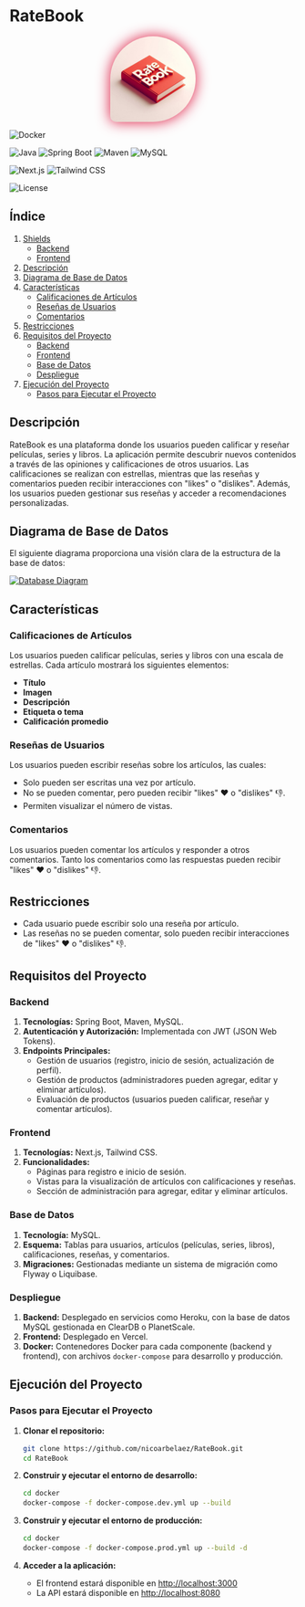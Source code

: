 # RateBook

<div style="align-items: center; justify-content: center; display: flex;">
    <img src="./assets/logo.jpeg" style="border-radius: 50% 50% 50% 10px; max-width: 150px; filter: drop-shadow(0 0 0.75rem crimson);">
</div>

![Docker](https://img.shields.io/badge/Docker-2496ED?style=for-the-badge&logo=docker&logoColor=white)

![Java](https://img.shields.io/badge/Java-ED8B00?style=for-the-badge&logo=java&logoColor=white)
![Spring Boot](https://img.shields.io/badge/Spring%20Boot-6DB33F?style=for-the-badge&logo=spring-boot&logoColor=white)
![Maven](https://img.shields.io/badge/Maven-C71A36?style=for-the-badge&logo=apache-maven&logoColor=white)
![MySQL](https://img.shields.io/badge/MySQL-4479A1?style=for-the-badge&logo=mysql&logoColor=white)

![Next.js](https://img.shields.io/badge/Next.js-000000?style=for-the-badge&logo=next-dot-js&logoColor=white)
![Tailwind CSS](https://img.shields.io/badge/TailwindCSS-06B6D4?style=for-the-badge&logo=tailwind-css&logoColor=white)

![License](https://img.shields.io/badge/License-MIT-blue.svg)

## Índice

1. [Shields](#shields)
   - [Backend](#backend-shields)
   - [Frontend](#frontend-shields)
2. [Descripción](#descripción)
3. [Diagrama de Base de Datos](#diagrama-de-base-de-datos)
4. [Características](#características)
   - [Calificaciones de Artículos](#calificaciones-de-artículos)
   - [Reseñas de Usuarios](#reseñas-de-usuarios)
   - [Comentarios](#comentarios)
5. [Restricciones](#restricciones)
6. [Requisitos del Proyecto](#requisitos-del-proyecto)
   - [Backend](#backend)
   - [Frontend](#frontend)
   - [Base de Datos](#base-de-datos)
   - [Despliegue](#despliegue)
7. [Ejecución del Proyecto](#ejecución-del-proyecto)
   - [Pasos para Ejecutar el Proyecto](#pasos-para-ejecutar-el-proyecto)

## Descripción

RateBook es una plataforma donde los usuarios pueden calificar y reseñar películas, series y libros. La aplicación permite descubrir nuevos contenidos a través de las opiniones y calificaciones de otros usuarios. Las calificaciones se realizan con estrellas, mientras que las reseñas y comentarios pueden recibir interacciones con "likes" o "dislikes". Además, los usuarios pueden gestionar sus reseñas y acceder a recomendaciones personalizadas.

## Diagrama de Base de Datos

El siguiente diagrama proporciona una visión clara de la estructura de la base de datos:

[![Database Diagram](https://img.shields.io/badge/DB-Diagram-blue)](https://dbdiagram.io/d/RateBook-66a6c2088b4bb5230e921f66)

## Características

### Calificaciones de Artículos

Los usuarios pueden calificar películas, series y libros con una escala de estrellas. Cada artículo mostrará los siguientes elementos:

- **Título**
- **Imagen**
- **Descripción**
- **Etiqueta o tema**
- **Calificación promedio**

### Reseñas de Usuarios

Los usuarios pueden escribir reseñas sobre los artículos, las cuales:

- Solo pueden ser escritas una vez por artículo.
- No se pueden comentar, pero pueden recibir "likes" ❤️ o "dislikes" 👎.
- Permiten visualizar el número de vistas.

### Comentarios

Los usuarios pueden comentar los artículos y responder a otros comentarios. Tanto los comentarios como las respuestas pueden recibir "likes" ❤️ o "dislikes" 👎.

## Restricciones

- Cada usuario puede escribir solo una reseña por artículo.
- Las reseñas no se pueden comentar, solo pueden recibir interacciones de "likes" ❤️ o "dislikes" 👎.

## Requisitos del Proyecto

### Backend

1. **Tecnologías:** Spring Boot, Maven, MySQL.
2. **Autenticación y Autorización:** Implementada con JWT (JSON Web Tokens).
3. **Endpoints Principales:**
   - Gestión de usuarios (registro, inicio de sesión, actualización de perfil).
   - Gestión de productos (administradores pueden agregar, editar y eliminar artículos).
   - Evaluación de productos (usuarios pueden calificar, reseñar y comentar artículos).

### Frontend

1. **Tecnologías:** Next.js, Tailwind CSS.
2. **Funcionalidades:**
   - Páginas para registro e inicio de sesión.
   - Vistas para la visualización de artículos con calificaciones y reseñas.
   - Sección de administración para agregar, editar y eliminar artículos.

### Base de Datos

1. **Tecnología:** MySQL.
2. **Esquema:** Tablas para usuarios, artículos (películas, series, libros), calificaciones, reseñas, y comentarios.
3. **Migraciones:** Gestionadas mediante un sistema de migración como Flyway o Liquibase.

### Despliegue

1. **Backend:** Desplegado en servicios como Heroku, con la base de datos MySQL gestionada en ClearDB o PlanetScale.
2. **Frontend:** Desplegado en Vercel.
3. **Docker:** Contenedores Docker para cada componente (backend y frontend), con archivos `docker-compose` para desarrollo y producción.

## Ejecución del Proyecto

### Pasos para Ejecutar el Proyecto

1. **Clonar el repositorio:**

   ```bash
   git clone https://github.com/nicoarbelaez/RateBook.git
   cd RateBook
   ```

2. **Construir y ejecutar el entorno de desarrollo:**

   ```bash
   cd docker
   docker-compose -f docker-compose.dev.yml up --build
   ```

3. **Construir y ejecutar el entorno de producción:**

   ```bash
   cd docker
   docker-compose -f docker-compose.prod.yml up --build -d
   ```

4. **Acceder a la aplicación:**
   - El frontend estará disponible en [http://localhost:3000](http://localhost:3000)
   - La API estará disponible en [http://localhost:8080](http://localhost:8080)
